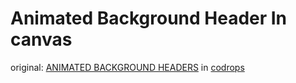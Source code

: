 # Animated Background Header In canvas

original: [ANIMATED BACKGROUND HEADERS](http://tympanus.net/codrops/2014/09/23/animated-background-headers/) in [codrops](http://tympanus.net/codrops/)
